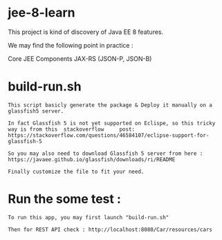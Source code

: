 # jee-8-learn


This project is kind of discovery of Java EE 8 features.

We may find the following point in practice :
  
  Core JEE Components
  JAX-RS (JSON-P, JSON-B)
  
  
# build-run.sh
	
	This script basicly generate the package & Deploy it manually on a glassfish5 server.
	
	In fact Glassfish 5 is not yet supported on Eclispe, so this tricky way is from this  stackoverflow 	post:	https://stackoverflow.com/questions/46584107/eclipse-support-for-glassfish-5
	
	So you may also need to download Glassfish 5 server from here : https://javaee.github.io/glassfish/downloads/ri/README
	
	Finally customize the file to fit your need.
	

# Run the some test :

	To run this app, you may first launch "build-run.sh"
	
	Then for REST API check : http://localhost:8080/Car/resources/cars
